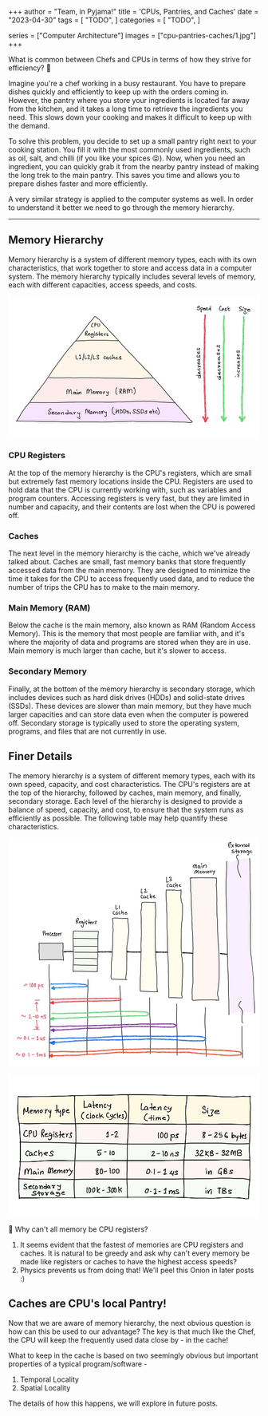 +++
author = "Team, in Pyjama!"
title = 'CPUs, Pantries, and Caches'
date = "2023-04-30"
tags = [
    "TODO",
]
categories = [
    "TODO",
]

series = ["Computer Architecture"]
images = ["cpu-pantries-caches/1.jpg"]
+++

What is common between Chefs and CPUs in terms of how they strive for efficiency? 🥸
<!--more-->

Imagine you're a chef working in a busy restaurant. You have to prepare dishes quickly and efficiently to keep up with the orders coming in. However, the pantry where you store your ingredients is located far away from the kitchen, and it takes a long time to retrieve the ingredients you need. This slows down your cooking and makes it difficult to keep up with the demand.

To solve this problem, you decide to set up a small pantry right next to your cooking station. You fill it with the most commonly used ingredients, such as oil, salt, and chilli (if you like your spices 😝). Now, when you need an ingredient, you can quickly grab it from the nearby pantry instead of making the long trek to the main pantry. This saves you time and allows you to prepare dishes faster and more efficiently.

A very similar strategy is applied to the computer systems as well. In order to understand it better we need to go through the memory hierarchy.

---

## Memory Hierarchy

Memory hierarchy is a system of different memory types, each with its own characteristics, that work together to store and access data in a computer system. The memory hierarchy typically includes several levels of memory, each with different capacities, access speeds, and costs.

![](1.jpg)

### CPU Registers

At the top of the memory hierarchy is the CPU's registers, which are small but extremely fast memory locations inside the CPU. Registers are used to hold data that the CPU is currently working with, such as variables and program counters. Accessing registers is very fast, but they are limited in number and capacity, and their contents are lost when the CPU is powered off.

### Caches

The next level in the memory hierarchy is the cache, which we've already talked about. Caches are small, fast memory banks that store frequently accessed data from the main memory. They are designed to minimize the time it takes for the CPU to access frequently used data, and to reduce the number of trips the CPU has to make to the main memory.

### Main Memory (RAM)

Below the cache is the main memory, also known as RAM (Random Access Memory). This is the memory that most people are familiar with, and it's where the majority of data and programs are stored when they are in use. Main memory is much larger than cache, but it's slower to access.

### Secondary Memory

Finally, at the bottom of the memory hierarchy is secondary storage, which includes devices such as hard disk drives (HDDs) and solid-state drives (SSDs). These devices are slower than main memory, but they have much larger capacities and can store data even when the computer is powered off. Secondary storage is typically used to store the operating system, programs, and files that are not currently in use.

## Finer Details

The memory hierarchy is a system of different memory types, each with its own speed, capacity, and cost characteristics. The CPU's registers are at the top of the hierarchy, followed by caches, main memory, and finally, secondary storage. Each level of the hierarchy is designed to provide a balance of speed, capacity, and cost, to ensure that the system runs as efficiently as possible. The following table may help quantify these characteristics.

![](2.jpg)

![](3.jpg)

💬 Why can't all memory be CPU registers?

1. It seems evident that the fastest of memories are CPU registers and caches. It is natural to be greedy and ask why can't every memory be made like registers or caches to have the highest access speeds?
1. Physics prevents us from doing that! We'll peel this Onion in later posts :)

## Caches are CPU's local Pantry!

Now that we are aware of memory hierarchy, the next obvious question is how can this be used to our advantage? The key is that much like the Chef, the CPU will keep the frequently used data close by - in the cache!

What to keep in the cache is based on two seemingly obvious but important properties of a typical program/software -
1. Temporal Locality
1. Spatial Locality

The details of how this happens, we will explore in future posts.
